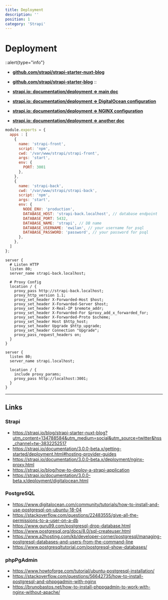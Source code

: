 ```yaml
---
title: Deployment
description: ''
position: 1
category: 'Strapi'
---
```


# Deployment

::alert{type="info"}

- [**github.com/strapi/strapi-starter-nuxt-blog**](https://github.com/strapi/strapi-starter-nuxt-blog)
- [**github.com/strapi/strapi-starter-blog**](https://github.com/strapi/strapi-starter-blog)
::

- [**strapi.io: documentation/deployment => main doc**](https://strapi.io/documentation/3.0.0-beta.x/getting-started/deployment.html#hosting-provider-guides)
- [**strapi.io: documentation/deployment => DigitalOcean configuration**](https://strapi.io/documentation/3.0.0-beta.x/deployment/digitalocean.html)
- [**strapi.io: documentation/deployment => NGINX configuration**](https://strapi.io/documentation/3.0.0-beta.x/deployment/nginx-proxy.html)
- [**strapi.io: documentation/deployment => another doc**](https://strapi.io/blog/how-to-deploy-a-strapi-application)

```js [ecosystem.config.js]
module.exports = {
  apps : [
    {
      name: 'strapi-front',
      script: 'npm',
      cwd: '/var/www/strapi/strapi-front',
      args: 'start',
      env: {
        PORT: 3001
      },
    },
    {
      name: 'strapi-back',
      cwd: '/var/www/strapi/strapi-back',
      script: 'npm',
      args: 'start',
      env: {
        NODE_ENV: 'production',
        DATABASE_HOST: 'strapi-back.localhost', // database endpoint
        DATABASE_PORT: 5432,
        DATABASE_NAME: 'strapi', // DB name
        DATABASE_USERNAME: 'ewilan', // your username for psql
        DATABASE_PASSWORD: 'password', // your password for psql
      },
    },
  ]
};
```

```nginx
server {
  # Listen HTTP
  listen 80;
  server_name strapi-back.localhost;

  # Proxy Config
  location / {
    proxy_pass http://strapi-back.localhost;
    proxy_http_version 1.1;
    proxy_set_header X-Forwarded-Host $host;
    proxy_set_header X-Forwarded-Server $host;
    proxy_set_header X-Real-IP $remote_addr;
    proxy_set_header X-Forwarded-For $proxy_add_x_forwarded_for;
    proxy_set_header X-Forwarded-Proto $scheme;
    proxy_set_header Host $http_host;
    proxy_set_header Upgrade $http_upgrade;
    proxy_set_header Connection "Upgrade";
    proxy_pass_request_headers on;
  }
}

server {
  listen 80;
  server_name strapi.localhost;

  location / {
    include proxy_params;
    proxy_pass http://localhost:3001;
  }
}
```

---

## Links

### Strapi

- <https://strapi.io/blog/strapi-starter-nuxt-blog?utm_content=134788584&utm_medium=social&utm_source=twitter&hss_channel=tw-3832252517>
- <https://strapi.io/documentation/3.0.0-beta.x/getting-started/deployment.html#hosting-provider-guides>
- <https://strapi.io/documentation/3.0.0-beta.x/deployment/nginx-proxy.html>
- <https://strapi.io/blog/how-to-deploy-a-strapi-application>
- <https://strapi.io/documentation/3.0.0-beta.x/deployment/digitalocean.html>

### PostgreSQL

- <https://www.digitalocean.com/community/tutorials/how-to-install-and-use-postgresql-on-ubuntu-18-04>
- <https://stackoverflow.com/questions/22483555/give-all-the-permissions-to-a-user-on-a-db>
- <https://www.guru99.com/postgresql-drop-database.html>
- <https://www.postgresql.org/docs/8.0/sql-createuser.html>
- <https://www.a2hosting.com/kb/developer-corner/postgresql/managing-postgresql-databases-and-users-from-the-command-line>
- <https://www.postgresqltutorial.com/postgresql-show-databases/>

### phpPgAdmin

- <https://www.howtoforge.com/tutorial/ubuntu-postgresql-installation/>
- <https://stackoverflow.com/questions/56642735/how-to-install-postgresql-and-phppgadmin-with-nginx>
- <https://brunobastos.net/how-to-install-phppgadmin-to-work-with-nginx-without-apache/>
